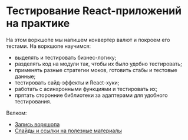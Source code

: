 # Тестирование React-приложений на практике

На этом воркшопе мы напишем конвертер валют и покроем его тестами. На воркшопе научимся:

- выделять и тестировать бизнес-логику;
- разделять код на модули так, чтобы их было удобно тестировать;
- применять разные стратегии моков, готовить стабы и тестовые данные;
- тестировать сайд-эффекты и React-хуки;
- работать с асинхронными функциями и тестировать их;
- прятать сторонние библиотеки за адаптерами для удобного тестирования.

Велком:

- [Запись воркшопа](https://www.youtube.com/watch?v=oaktsy6YKMk)
- [Слайды и ссылки на полезные материалы](https://bespoyasov.ru/testing-workshop/)
